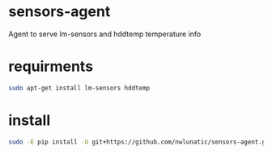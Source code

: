 sensors-agent
=============

Agent to serve lm-sensors and hddtemp temperature info

# requirments
```bash
sudo apt-get install lm-sensors hddtemp
```

# install
```bash
sudo -E pip install -U git+https://github.com/nwlunatic/sensors-agent.git#egg=sensors-agent
```
